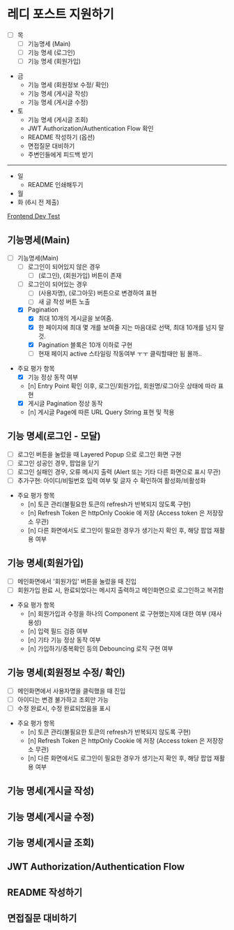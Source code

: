 # 레디 포스트 지원하기
- [ ] 목
	- [ ] 기능명세 (Main)
	- [ ] 기능 명세 (로그인)
	- [ ] 기능 명세 (회원가입)
- 금
	- 기능 명세 (회원정보 수정/ 확인)
	- 기능 명세 (게시글 작성)
	- 기능 명세 (게시글 수정)
- 토
	- 기능 명세 (게시글 조회)
	- JWT Authorization/Authentication Flow 확인
	- README 작성하기 (옵션)
	- 면접질문 대비하기 
	- 주변인들에게 피드백 받기
----
- 일
	- README 인쇄해두기
- 월
- 화 (6시 전 제출)

[Frontend Dev Test](https://goodnetwork-my.sharepoint.com/:p:/g/personal/cw_lee_readypost_co_kr/EYoflgskS0ZEswAFztpVV4kBqt2O-9vnUUUXqCswbnL1tw?rtime=hjOBOwZe3Eg)

## 기능명세(Main)

- [ ] 기능명세(Main)
	- [ ] 로그인이 되어있지 않은 경우 
		- [ ] (로그인), (회원가입) 버튼이 존재
	- [ ] 로그인이 되어있는 경우 
		- [ ] (사용자명), (로그아웃) 버튼으로 변경하여 표현
		- [ ] 새 글 작성 버튼 노출
	- [x] Pagination
		- [x] 최대 10개의 게시글을 보여줌.
		- [x] 한 페이지에 최대 몇 개를 보여줄 지는 마음대로 선택, 최대 10개를 넘지 말 것.
		- [x] Pagination 블록은 10개 이하로 구현
		- [ ] 현재 페이지 active 스타일링 작동여부 ㅜㅜ 클릭할때만 됨 몰까..

- 주요 평가 항목
	- [x] 기능 정상 동작 여부
	- [n] Entry Point 확인 이후, 로그인/회원가입, 회원명/로그아웃 상태에 따라 표현
	- [x] 게시글 Pagination 정상 동작
	- [n] 게시글 Page에 따른 URL Query String 표현 및 적용
## 기능 명세(로그인 - 모달)

- [ ] 로그인 버튼을 눌렀을 때 Layered Popup 으로 로그인 화면 구현
- [ ] 로그인 성공인 경우, 팝업을 닫기
- [ ] 로그인 실패인 경우, 오류 메시지 출력 (Alert 또는 기타 다른 화면으로 표시 무관)
- [ ] 추가구현: 아이디/비밀번호 입력 여부 및 글자 수 확인하여 활성화/비활성화

- 주요 평가 항목
	- [n] 토큰 관리(불필요한 토큰의 refresh가 반복되지 않도록 구현)
	- [n] Refresh Token 은 httpOnly Cookie 에 저장 (Access token 은 저장장소 무관)
	- [n] 다른 화면에서도 로그인이 필요한 경우가 생기는지 확인 후, 해당 팝업 재활용 여부 
## 기능 명세(회원가입)
- [ ] 메인화면에서 '회원가입' 버튼을 눌렀을 때 진입
- [ ] 회원가입 완료 시, 완료되었다는 메시지 출력하고 메인화면으로 로그인하고 복귀함
- 주요 평가 항목
	- [n] 회원가입과 수정을 하나의 Component 로 구현했는지에 대한 여부 (재사용성)
	- [n] 입력 필드 검증 여부
	- [n] 기타 기능 정상 동작 여부
	- [n] 가입하기/중복확인 등의 Debouncing 로직 구현 여부 
## 기능 명세(회원정보 수정/ 확인)
- [ ] 메인화면에서 사용자명을 클릭했을 때 진입
- [ ] 아이디는 변경 불가하고 조회만 가능
- [ ] 수정 완료시, 수정 완료되었음을 표시

- 주요 평가 항목
	- [n] 토큰 관리(불필요한 토큰의 refresh가 반복되지 않도록 구현)
	- [n] Refresh Token 은 httpOnly Cookie 에 저장 (Access token 은 저장장소 무관)
	- [n] 다른 화면에서도 로그인이 필요한 경우가 생기는지 확인 후, 해당 팝업 재활용 여부 
## 기능 명세(게시글 작성)

## 기능 명세(게시글 수정)

## 기능 명세(게시글 조회)
## JWT Authorization/Authentication Flow
## README 작성하기
## 면접질문 대비하기
